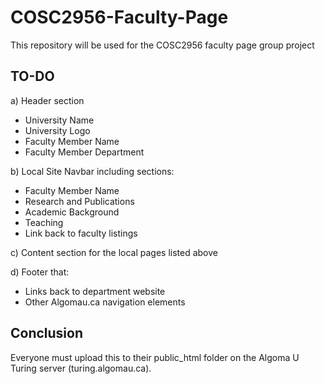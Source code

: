 # COSC2956-Faculty-Page
This repository will be used for the COSC2956 faculty page group project

## TO-DO
a) Header section
  * University Name
  * University Logo
  * Faculty Member Name
  * Faculty Member Department

b) Local Site Navbar including sections:
  * Faculty Member Name
  * Research and Publications
  * Academic Background
  * Teaching
  * Link back to faculty listings

c) Content section for the local pages listed above

d) Footer that:
  * Links back to department website
  * Other Algomau.ca navigation elements

## Conclusion

Everyone must upload this to their public_html folder on the Algoma U Turing server (turing.algomau.ca).
